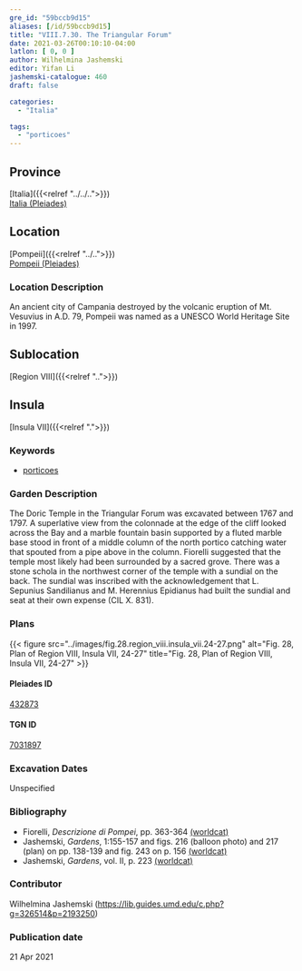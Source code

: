 ```yaml
---
gre_id: "59bccb9d15"
aliases: [/id/59bccb9d15]
title: "VIII.7.30. The Triangular Forum"
date: 2021-03-26T00:10:10-04:00
latlon: [ 0, 0 ]
author: Wilhelmina Jashemski
editor: Yifan Li
jashemski-catalogue: 460
draft: false

categories:
  - "Italia"

tags:
  - "porticoes"
---
```


## Province
[Italia]({{<relref "../../..">}}) \
[Italia (Pleiades)](https://pleiades.stoa.org/places/1052)

## Location
[Pompeii]({{<relref "../..">}}) \
[Pompeii (Pleiades)](https://pleiades.stoa.org/places/433032)

### Location Description
An ancient city of Campania destroyed by the volcanic eruption of Mt. Vesuvius in A.D. 79, Pompeii was named as a UNESCO World Heritage Site in 1997.

## Sublocation
[Region VIII]({{<relref "..">}})

## Insula
[Insula VII]({{<relref ".">}})

### Keywords
 - [porticoes](http://vocab.getty.edu/page/aat/300004145)

### Garden Description
The Doric Temple in the Triangular Forum was excavated between 1767 and 1797. A superlative view from the colonnade at the edge of the cliff looked across the Bay and a marble fountain basin supported by a fluted marble base stood in front of a middle column of the north portico catching water that spouted from a pipe above in the column. Fiorelli suggested that the temple most likely had been surrounded by a sacred grove. There was a stone schola in the northwest corner of the temple with a sundial on the back. The sundial was inscribed with the acknowledgement that L. Sepunius Sandilianus and M. Herennius Epidianus had built the sundial and seat at their own expense (CIL X. 831).

### Plans
{{< figure src="../images/fig.28.region_viii.insula_vii.24-27.png" alt="Fig. 28, Plan of Region VIII, Insula VII, 24-27" title="Fig. 28, Plan of Region VIII, Insula VII, 24-27" >}}

#### Pleiades ID
[432873](https://pleiades.stoa.org/places/538911200)

#### TGN ID
[7031897](http://vocab.getty.edu/page/tgn/2053030)

###  Excavation Dates
Unspecified

### Bibliography
* Fiorelli, *Descrizione di Pompei*, pp. 363-364 [(worldcat)](http://www.worldcat.org/oclc/1198324804)
* Jashemski, *Gardens*, 1:155-157 and figs. 216 (balloon photo) and 217 (plan) on pp. 138-139 and fig. 243 on p. 156 [(worldcat)](http://www.worldcat.org/oclc/1047945215)
* Jashemski, *Gardens*, vol. II, p. 223 [(worldcat)](http://www.worldcat.org/oclc/1113367431)

### Contributor
Wilhelmina Jashemski (https://lib.guides.umd.edu/c.php?g=326514&p=2193250)

### Publication date

21 Apr 2021

